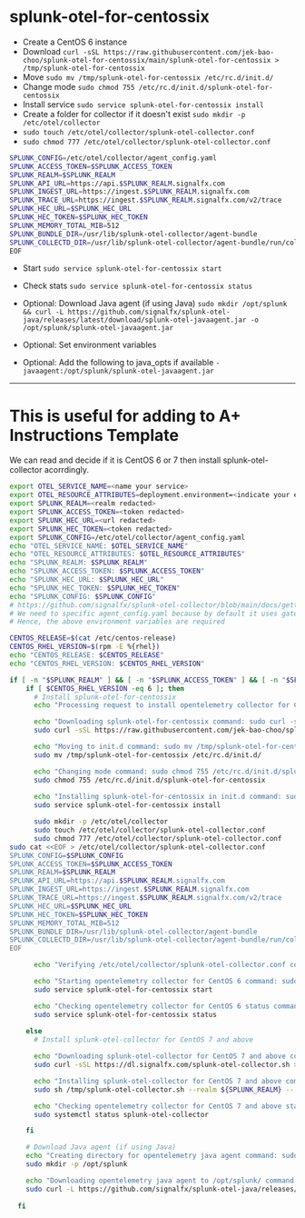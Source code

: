 # splunk-otel-for-centossix
 
- Create a CentOS 6 instance
- Download `curl -sSL https://raw.githubusercontent.com/jek-bao-choo/splunk-otel-for-centossix/main/splunk-otel-for-centossix > /tmp/splunk-otel-for-centossix`
- Move `sudo mv /tmp/splunk-otel-for-centossix /etc/rc.d/init.d/`
- Change mode `sudo chmod 755 /etc/rc.d/init.d/splunk-otel-for-centossix`
- Install service `sudo service splunk-otel-for-centossix install`
- Create a folder for collector if it doesn't exist `sudo mkdir -p /etc/otel/collector`
- `sudo touch /etc/otel/collector/splunk-otel-collector.conf`
- `sudo chmod 777 /etc/otel/collector/splunk-otel-collector.conf`
```bash
SPLUNK_CONFIG=/etc/otel/collector/agent_config.yaml
SPLUNK_ACCESS_TOKEN=$SPLUNK_ACCESS_TOKEN
SPLUNK_REALM=$SPLUNK_REALM
SPLUNK_API_URL=https://api.$SPLUNK_REALM.signalfx.com
SPLUNK_INGEST_URL=https://ingest.$SPLUNK_REALM.signalfx.com
SPLUNK_TRACE_URL=https://ingest.$SPLUNK_REALM.signalfx.com/v2/trace
SPLUNK_HEC_URL=$SPLUNK_HEC_URL
SPLUNK_HEC_TOKEN=$SPLUNK_HEC_TOKEN
SPLUNK_MEMORY_TOTAL_MIB=512
SPLUNK_BUNDLE_DIR=/usr/lib/splunk-otel-collector/agent-bundle
SPLUNK_COLLECTD_DIR=/usr/lib/splunk-otel-collector/agent-bundle/run/collectd
EOF
```
- Start `sudo service splunk-otel-for-centossix start`
- Check stats `sudo service splunk-otel-for-centossix status`

- Optional: Download Java agent (if using Java) `sudo mkdir /opt/splunk && curl -L https://github.com/signalfx/splunk-otel-java/releases/latest/download/splunk-otel-javaagent.jar -o /opt/splunk/splunk-otel-javaagent.jar`
- Optional: Set environment variables
- Optional: Add the following to java_opts if available `-javaagent:/opt/splunk/splunk-otel-javaagent.jar`

---

# This is useful for adding to A+ Instructions Template
We can read and decide if it is CentOS 6 or 7 then install splunk-otel-collector acorrdingly.

```bash
export OTEL_SERVICE_NAME=<name your service>
export OTEL_RESOURCE_ATTRIBUTES=deployment.environment=<indicate your env>
export SPLUNK_REALM=<realm redacted>
export SPLUNK_ACCESS_TOKEN=<token redacted>
export SPLUNK_HEC_URL=<url redacted>
export SPLUNK_HEC_TOKEN=<token redacted>
export SPLUNK_CONFIG=/etc/otel/collector/agent_config.yaml
echo "OTEL_SERVICE_NAME: $OTEL_SERVICE_NAME"
echo "OTEL_RESOURCE_ATTRIBUTES: $OTEL_RESOURCE_ATTRIBUTES"
echo "SPLUNK_REALM: $SPLUNK_REALM"
echo "SPLUNK_ACCESS_TOKEN: $SPLUNK_ACCESS_TOKEN"
echo "SPLUNK_HEC_URL: $SPLUNK_HEC_URL"
echo "SPLUNK_HEC_TOKEN: $SPLUNK_HEC_TOKEN"
echo "SPLUNK_CONFIG: $SPLUNK_CONFIG"
# https://github.com/signalfx/splunk-otel-collector/blob/main/docs/getting-started/linux-manual.md#other
# We need to specific agent_config.yaml because by default it uses gateway_config.yaml
# Hence, the above environment variables are required

CENTOS_RELEASE=$(cat /etc/centos-release)
CENTOS_RHEL_VERSION=$(rpm -E %{rhel})
echo "CENTOS_RELEASE: $CENTOS_RELEASE"
echo "CENTOS_RHEL_VERSION: $CENTOS_RHEL_VERSION"

if [ -n "$SPLUNK_REALM" ] && [ -n "$SPLUNK_ACCESS_TOKEN" ] && [ -n "$SPLUNK_HEC_URL" ] && [ -n "$SPLUNK_HEC_TOKEN" ];  then
    if [ $CENTOS_RHEL_VERSION -eq 6 ]; then
      # Install splunk-otel-for-centossix
      echo "Processing request to install opentelemetry collector for CentOS 6"

      echo "Downloading splunk-otel-for-centossix command: sudo curl -sSL https://raw.githubusercontent.com/jek-bao-choo/splunk-otel-for-centossix/main/splunk-otel-for-centossix > /tmp/splunk-otel-for-centossix"
      sudo curl -sSL https://raw.githubusercontent.com/jek-bao-choo/splunk-otel-for-centossix/main/splunk-otel-for-centossix > /tmp/splunk-otel-for-centossix

      echo "Moving to init.d command: sudo mv /tmp/splunk-otel-for-centossix /etc/rc.d/init.d/"
      sudo mv /tmp/splunk-otel-for-centossix /etc/rc.d/init.d/

      echo "Changing mode command: sudo chmod 755 /etc/rc.d/init.d/splunk-otel-for-centossix"
      sudo chmod 755 /etc/rc.d/init.d/splunk-otel-for-centossix
      
      echo "Installing splunk-otel-for-centossix in init.d command: sudo service splunk-otel-for-centossix install"
      sudo service splunk-otel-for-centossix install

      sudo mkdir -p /etc/otel/collector
      sudo touch /etc/otel/collector/splunk-otel-collector.conf
      sudo chmod 777 /etc/otel/collector/splunk-otel-collector.conf
sudo cat <<EOF > /etc/otel/collector/splunk-otel-collector.conf
SPLUNK_CONFIG=$SPLUNK_CONFIG
SPLUNK_ACCESS_TOKEN=$SPLUNK_ACCESS_TOKEN
SPLUNK_REALM=$SPLUNK_REALM
SPLUNK_API_URL=https://api.$SPLUNK_REALM.signalfx.com
SPLUNK_INGEST_URL=https://ingest.$SPLUNK_REALM.signalfx.com
SPLUNK_TRACE_URL=https://ingest.$SPLUNK_REALM.signalfx.com/v2/trace
SPLUNK_HEC_URL=$SPLUNK_HEC_URL
SPLUNK_HEC_TOKEN=$SPLUNK_HEC_TOKEN
SPLUNK_MEMORY_TOTAL_MIB=512
SPLUNK_BUNDLE_DIR=/usr/lib/splunk-otel-collector/agent-bundle
SPLUNK_COLLECTD_DIR=/usr/lib/splunk-otel-collector/agent-bundle/run/collectd
EOF

      echo "Verifying /etc/otel/collector/splunk-otel-collector.conf content: $(cat /etc/otel/collector/splunk-otel-collector.conf)"

      echo "Starting opentelemetry collector for CentOS 6 command: sudo service splunk-otel-for-centossix start"
      sudo service splunk-otel-for-centossix start

      echo "Checking opentelemetry collector for CentOS 6 status command: sudo service splunk-otel-for-centossix status"
      sudo service splunk-otel-for-centossix status
      
    else
      # Install splunk-otel-collector for CentOS 7 and above

      echo "Downloading splunk-otel-collector for CentOS 7 and above command: sudo curl -sSL https://dl.signalfx.com/splunk-otel-collector.sh > /tmp/splunk-otel-collector.sh"
      sudo curl -sSL https://dl.signalfx.com/splunk-otel-collector.sh > /tmp/splunk-otel-collector.sh

      echo "Installing splunk-otel-collector for CentOS 7 and above command: sudo sh /tmp/splunk-otel-collector.sh --realm ${SPLUNK_REALM} -- ${SPLUNK_ACCESS_TOKEN} --mode agent --hec-url ${SPLUNK_HEC_URL} --hec-token ${SPLUNK_HEC_TOKEN}"
      sudo sh /tmp/splunk-otel-collector.sh --realm ${SPLUNK_REALM} -- ${SPLUNK_ACCESS_TOKEN} --mode agent --hec-url ${SPLUNK_HEC_URL} --hec-token ${SPLUNK_HEC_TOKEN}

      echo "Checking opentelemetry collector for CentOS 7 and above status command: sudo systemctl status splunk-otel-collector"
      sudo systemctl status splunk-otel-collector

    fi

    # Download Java agent (if using Java)
    echo "Creating directory for opentelemetry java agent command: sudo mkdir -p /opt/splunk"
    sudo mkdir -p /opt/splunk

    echo "Downloading opentelemetry java agent to /opt/splunk/ command: sudo curl -L https://github.com/signalfx/splunk-otel-java/releases/latest/download/splunk-otel-javaagent.jar -o /opt/splunk/splunk-otel-javaagent.jar"
    sudo curl -L https://github.com/signalfx/splunk-otel-java/releases/latest/download/splunk-otel-javaagent.jar -o /opt/splunk/splunk-otel-javaagent.jar
    
  fi
```
